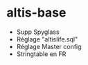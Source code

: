 # __altis-base__

* Supp Spyglass
* Réglage "altislife.sql"
* Réglage Master config
* Stringtable en FR